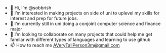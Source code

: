 - 👋 Hi, I’m @sobbrish
- 👀 I’m interested in making projects on side of uni to uplevel my skills for interest and prep for future jobs.
- 🌱 I’m currently still in uni doing a conjoint computer science and finance major 
- 💞️ I’m looking to collaborate on many projects that could help me get familar with different types of languages and learning to use github
- 📫 How to reach me AVeryTallPerson3m@gmail.com

<!---
sobbrish/sobbrish is a ✨ special ✨ repository because its `README.md` (this file) appears on your GitHub profile.
You can click the Preview link to take a look at your changes.
--->
